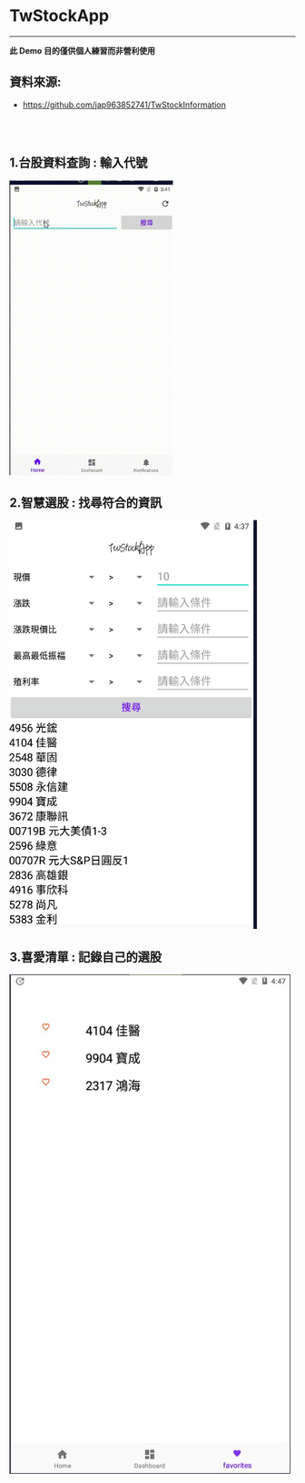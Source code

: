 # TwStockApp
-----------------------------------------------------------------------------------------------------------------
 <Strong>此 Demo 目的僅供個人練習而非營利使用</Strong>

## 資料來源:

* https://github.com/jap963852741/TwStockInformation

<br></br>

## 1.台股資料查詢 : 輸入代號
 ![image](https://github.com/jap963852741/TwStockApp/blob/master/search.gif)


## 2.智慧選股 : 找尋符合的資訊
 ![image](https://github.com/jap963852741/TwStockApp/blob/master/condition.png)


## 3.喜愛清單 : 記錄自己的選股
 ![image](https://github.com/jap963852741/TwStockApp/blob/master/favorite.png)
